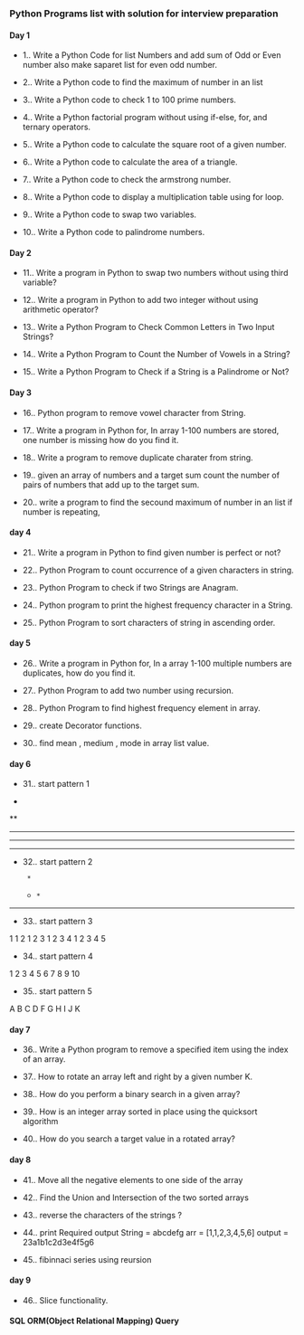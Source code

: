 ### Python Programs list with solution for interview preparation

#### Day 1
- 1.. Write a Python Code for list Numbers and add sum of Odd or Even number also make saparet list for even odd number.

- 2.. Write a Python code to find the maximum of number in an list

- 3.. Write a Python code to check 1 to 100 prime numbers.

- 4.. Write a Python factorial program without using if-else, for, and ternary operators.

- 5.. Write a Python code to calculate the square root of a given number.

- 6.. Write a Python code to calculate the area of a triangle.

- 7.. Write a Python code to check the armstrong number.

- 8.. Write a Python code to display a multiplication table using for loop.

- 9.. Write a Python code to swap two variables.

- 10.. Write a Python code to palindrome numbers.


#### Day 2

- 11.. Write a program in Python to swap two numbers without using third variable?

- 12.. Write a program in Python to add two integer without using arithmetic operator?

- 13.. Write a Python Program to Check Common Letters in Two Input Strings?

- 14.. Write a Python Program to Count the Number of Vowels in a String?

- 15.. Write a Python Program to Check if a String is a Palindrome or Not?

#### Day 3

- 16.. Python program to remove vowel character from String.

- 17.. Write a program in Python for, In array 1-100 numbers are stored, one number is missing how do you find it.

- 18.. Write a program to remove duplicate charater from string.

- 19.. given an array of numbers and a target sum count the number of pairs of numbers that
add up to the target sum.

- 20.. write a program to find the secound maximum of number in an list if number is repeating,

#### day 4

- 21.. Write a program in Python to find given number is perfect or not?

- 22.. Python Program to count occurrence of a given characters in string.

- 23.. Python Program to check if two Strings are Anagram.

- 24.. Python program to print the highest frequency character in a String.

- 25.. Python Program to sort characters of string in ascending order.

#### day 5 

- 26.. Write a program in Python for, In a array 1-100 multiple numbers are duplicates, how do you find it.

- 27.. Python Program to add two number using recursion.

- 28.. Python Program to find highest frequency element in array.

- 29.. create Decorator functions. 

- 30.. find mean , medium , mode in array list value.

#### day 6
- 31.. start pattern 1
* 
**
***
****
*****

- 32.. start pattern 2

       *
    *     *
*      *     *

- 33.. start pattern 3

1
1 2
1 2 3
1 2 3 4
1 2 3 4 5

- 34.. start pattern 4

1
2 3
4 5 6
7 8 9 10

- 35.. start pattern 5

A
B C
D F G
H I J K

#### day 7

- 36.. Write a Python program to remove a specified item using the index of an array.

- 37.. How to rotate an array left and right by a given number K.

- 38.. How do you perform a binary search in a given array?

- 39.. How is an integer array sorted in place using the quicksort algorithm

- 40.. How do you search a target value in a rotated array?

#### day 8

- 41.. Move all the negative elements to one side of the array

- 42.. Find the Union and Intersection of the two sorted arrays

- 43.. reverse the characters of the strings ?  

- 44.. print Required output
        String = abcdefg
        arr = [1,1,2,3,4,5,6]
        output = 23a1b1c2d3e4f5g6

- 45.. fibinnaci series using reursion


#### day 9

- 46.. Slice functionality.



#### SQL ORM(Object Relational Mapping) Query


